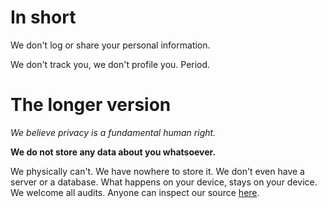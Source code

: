 # In short

We don't log or share your personal information.

We don't track you, we don't profile you. Period.

# The longer version

_We believe privacy is a fundamental human right._

**We do not store any data about you whatsoever.**

We physically can't. We have nowhere to store it. We don't even have a server or a database. What happens on your device, stays on your device. We welcome all audits. Anyone can inspect our source [here](https://github.com/shamith16/Secur-2fa).
